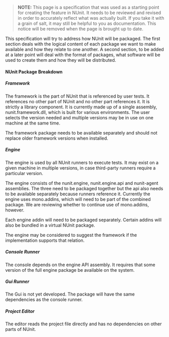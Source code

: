 > **NOTE:** This page is a specification that was used as a starting point for creating the feature in NUnit. It needs to be reviewed and revised in order to accurately reflect what was actually built. If you take it with a grain of salt, it may still be helpful to you as documentation. This notice will be removed when the page is brought up to date.

This specification will try to address how NUnit will be packaged. The first section deals with the logical content of each package we want to make available and how they relate to one another. A second section, to be added at a later point will deal with the format of packages, what software will be used to create them and how they will be distributed.

#### NUnit Package Breakdown

##### Framework

The framework is the part of NUnit that is referenced by user tests. It references no other part of NUnit and no other part references it. It is strictly a library component. It is currently made up of a single assembly, nunit.framework.dll, which is built for various environments. The user selects the version needed and multiple versions may be in use on one machine at the same time.

The framework package needs to be available separately and should not replace older framework versions when installed.

##### Engine

The engine is used by all NUnit runners to execute tests. It may exist on a given machine in multiple versions, in case third-party runners require a particular version.

The engine consists of the nunit.engine, nunit.engine.api and nunit-agent assemblies. The three need to be packaged together but the api also needs to be available separately because runners reference it. Currently the engine uses mono.addins, which will need to be part of the combined package. We are reviewing whether to continue use of mono.addins, however.

Each engine addin will need to be packaged separately. Certain addins will also be bundled in a virtual NUnit package.

The engine may be considered to suggest the framework if the implementation supports that relation.

##### Console Runner

The console depends on the engine API assembly. It requires that some version of the full engine package be available on the system.

##### Gui Runner

The Gui is not yet developed. The package will have the same dependencies as the console runner.

##### Project Editor

The editor reads the project file directly and has no dependencies on other parts of NUnit.

